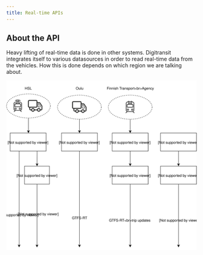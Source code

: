 ```yaml
---
title: Real-time APIs
---
```

## About the API
Heavy lifting of real-time data is done in other systems. Digitransit integrates itself to various datasources in order to read real-time data from the vehicles. How this is done depends on which region we are talking about.

![Modules](./architecture.svg)

